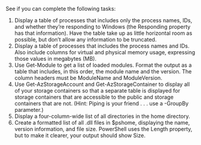 See if you can complete the following tasks:
1.	Display a table of processes that includes only the process names, IDs, and whether they’re responding to Windows (the Responding property has that information). Have the table take up as little horizontal room as possible, but don’t allow any information to be truncated.
2.	Display a table of processes that includes the process names and IDs. Also include columns for virtual and physical memory usage, expressing those values in megabytes (MB).
3.	Use Get-Module to get a list of loaded modules. Format the output as a table that includes, in this order, the module name and the version. The column headers must be ModuleName and ModuleVersion.
4.	Use Get-AzStorageAccount and Get-AzStorageContainer to display all of your storage containers so that a separate table is displayed for storage containers that are accessible to the public and storage containers that are not. (Hint: Piping is your friend . . . use a -GroupBy parameter.)
5.	Display a four-column-wide list of all directories in the home directory.
6.	Create a formatted list of all .dll files in $pshome, displaying the name, version information, and file size. PowerShell uses the Length property, but to make it clearer, your output should show Size.


